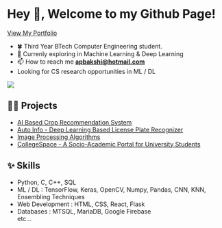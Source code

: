 # Hey 👋, Welcome to my Github Page!

[View My Portfolio](https://akshaybakshi.netlify.app/)

- 🍀 Third Year BTech Computer Engineering student.
- 🌱 Currenly exploring in Machine Learning & Deep Learning
- 📫 How to reach me **apbakshi@hotmail.com**
- Looking for CS research opportunities in ML / DL

<!-- <img src="https://github.com/akshayb80/stats/blob/master/generated/overview.svg" />
<img  src="https://github-readme-streak-stats.herokuapp.com/?user=akshayb80&theme=dracula" /> -->
<img align="center" src="https://github-readme-stats-anuraghazra1.vercel.app/api/top-langs/?username=akshayb80&layout=compact&theme=dracula&count_private=true&langs_count=10" />

<br>

## 👨‍💻 Projects
* [AI Based Crop Recommendation System](https://github.com/akshayb80/AI-Based-Crop-Recommendation)
* [Auto Info - Deep Learning Based License Plate Recognizer](https://github.com/akshayb80/Automatic-License-Plate-Recognition-ALPR-)
* [Image Processing Algorithms](https://github.com/akshayb80/Image-Processing-Algorithms)
* [CollegeSpace - A Socio-Academic Portal for University Students](https://github.com/akshayb80/CollegeSpace)

## ✨ Skills
* Python, C, C++, SQL
* ML / DL : TensorFlow, Keras, OpenCV, Numpy, Pandas, CNN, KNN, Ensembling Techniques
* Web Development : HTML, CSS, React, Flask
* Databases : MTSQL, MariaDB, Google Firebase <br>
etc...
